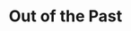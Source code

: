 ---
title: Out of the Past
year: 1928
opening_date: 1928-12-19
closing_date: 
layout: productions
image:
image_caption:
image_credit:
playbill:
category:
details:
  Theatre: Theatre Jacksonville
cast:
  Christine Dearing: Anita Long
  Douglas Haygood: Sambo
  Philip Devlin: Edward Long
  Sarah W. Haskell: Julia Long
  Mrs. Allen: Pasquelina deVoe
crew:
  Playwright: Gertrude F. Jacobi
external_links:
---